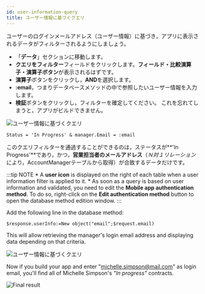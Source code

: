 ```yaml
---
id: user-information-query
title: ユーザー情報に基づくクエリ
---
```


ユーザーのログインメールアドレス（ユーザー情報）に基づき，アプリに表示されるデータがフィルターされるようにしましょう。

* 「**データ**」セクションに移動します。 
* **クエリをフィルター**フィールドをクリックします。**フィールド・比較演算子・演算子ボタン**が表示されるはずです。
* **演算子**ボタンをクリックし，**AND**を選択します。
* **:email**，つまりデータベースメソッドの中で参照したいユーザー情報を入力します。
* **検証**ボタンをクリックし，フィルターを確定してください。 これを忘れてしまうと，アプリがビルドできません。

![ユーザー情報に基づくクエリ](assets/en/restricted-queries/user-information-query.png)

```4d
Status = 'In Progress' & manager.Email = :email 
```

このクエリフィルターを通過することができるのは，ステータスが**&apos;In Progress&apos;**であり，かつ，**営業担当者のメールアドレス**（*Ｎ対１リレーション*により，AccountManagerテーブルから取得）が合致するデータだけです。

:::tip NOTE * A **user icon** is displayed on the right of each table when a user information filter is applied to it. * As soon as a query is based on user information and validated, you need to edit the **Mobile app authentication method**. To do so, right-click on the **Edit authentication method** button to open the database method edition window. :::

Add the following line in the database method:

```4d
$response.userInfo:=New object("email";$request.email)
```

This will allow retrieving the manager's login email address and displaying data depending on that criteria.

![ユーザー情報に基づくクエリ](assets/en/restricted-queries/database-method-user-information-query.png)

Now if you build your app and enter "michelle.simpson@mail.com" as login email, you'll find all of Michelle Simpson's *"In progress"* contracts.

![Final result](assets/en/restricted-queries/restricted-queries-final-result.png)